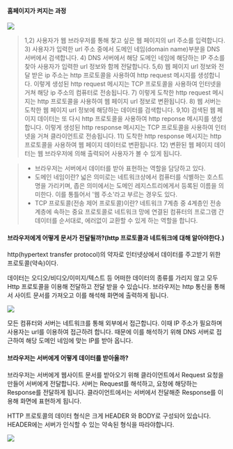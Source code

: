 #### 홈페이지가 켜지는 과정

![](http://www.tcpschool.com/lectures/img_webbasic_10.png)

> 1,2) 사용자가 웹 브라우저를 통해 찾고 싶은 웹 페이지의 url 주소를 입력합니다.
> 3) 사용자가 입력한 url 주소 중에서 도메인 네임(domain name)부분을 DNS 서버에서 검색합니다.
> 4) DNS 서버에서 해당 도메인 네임에 해당하는 IP 주소를 찾아 사용자가 입력한 url 정보와 함께 전달합니다.
> 5,6) 웹 페이지 url 정보와 전달 받은 ip 주소는 http 프로토콜을 사용하여 http request 메시지를 생성합니다. 이렇게 생성된 http request 메시지는 TCP 프로토콜을 사용하여 인터넷을 거쳐 해당 ip 주소의 컴퓨터로 전송됩니다.
> 7) 이렇게 도착한 http request 메시지는 http 프로토콜을 사용하여 웹 페이지 url 정보로 변환됩니다.
> 8) 웹 서버는 도착한 웹 페이지 url 정보에 해당하는 데이터를 검색합니다.
> 9,10) 검색된 웹 페이지 데이터는 또 다시 http 프로토콜을 사용하여 http reponse 메시지를 생성합니다. 이렇게 생성된 http response 메시지는 TCP 프로토콜을 사용하여 인터넷을 거쳐 클라이언트로 전송됩니다.
> 11) 도착한 http response 메시지는 http 프로토콜을 사용하여 웹 페이지 데이터로 변환됩니다.
> 12) 변환된 웹 페이지 데이터는 웹 브라우저에 의해 출력되어 사용자가 볼 수 있게 됩니다.

> - 브라우저는 서버에서 데이터를 받아 표현하는 역할을 담당하고 있다.
> - 도메인 네임이란? 넓은 의미로는 네트워크상에서 컴퓨터를 식별하는 호스트명을 가리키며, 좁은 의미에서는 도메인 레지스트리에게서 등록된 이름을 의미한다. 이를 통틀어서 '웹 주소'라고 부르는 경우도 있다.
> - TCP 프로토콜(전송 제어 프로토콜)이란? 네트워크 7계층 중 4계층인 전송계층에 속하는 중요 프로토콜로 네트워크 망에 연결된 컴퓨터의 프로그램 간 데이터를 순서대로, 에러없이 교환할 수 있게 하는 역할을 합니다.

#### 브라우저에게 어떻게 문서가 전달될까?(http 프로토콜과 네트워크에 대해 알아야한다.)
http(hypertext transfer protocol)의 약자로 인터넷상에서 데이터를 주고받기 위한 프로토콜(약속)이다.

데이터는 오디오/비디오/이미지/텍스트 등 어떠한 데이터의 종류를 가리지 않고 모두 Http 프로토콜을 이용해 전달하고 전달 받을 수 있습니다. 
브라우저는 http 통신을 통해서 사이트 문서를 가져오고 이를 해석해 화면에 출력하게 됩니다.

![](https://www.gatevidyalay.com/wp-content/uploads/2018/09/Hyper-Text-Transfer-Protocol-HTTP.png)

모든 컴퓨터와 서버는 네트워크를 통해 외부에서 접근합니다.
이때 IP 주소가 필요하며 사용자는 url를 이용하여 접근하려 합니다.
때문에 이를 해석하기 위해 DNS 서버로 접근하여 해당 도메인 네임에 맞는 IP를 받아 옵니다. 

#### 브라우저는 서버에게 어떻게 데이터를 받아올까?
브라우저는 서버에게 웹사이트 문서를 받아오기 위해 클라이언트에서 Request 요청을 만들어 서버에게 전달합니다. 
서버는 Request를 해석하고, 요청에 해당하는 Response를 전달하게 됩니다. 클라이언트에서는 서버에서 전달해준 Response를 이용해 화면에 표현하게 됩니다.

HTTP 프로토콜의 데이터 형식은 크게 HEADER 와 BODY로 구성되어 있습니다. HEADER에는 서버가 인식할 수 있는 약속된 형식을 따라야합니다.

![](https://lh3.googleusercontent.com/proxy/k_Z9U2rsRIn2oZZn2QM05DeIkm0mljkXhxLYVZZstbWCvnYnaw8U_vWApjdKrNfroiwcHQ6XeNeNKbPkmjO2TH4xHgZeX97My7stOZg7dsQlVCThAiKnsnQvYcuRLhwuxkxQJMHYAsTaxczdJrxXII1Yn3yHOotzYuXwKUro)